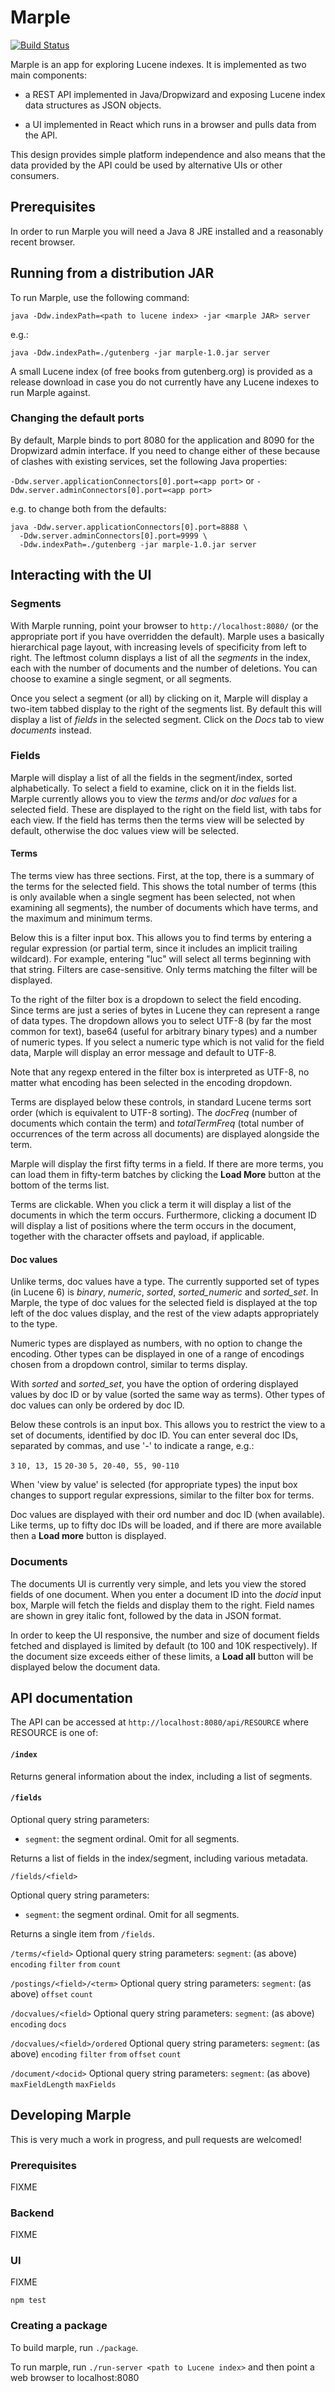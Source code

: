 # Marple
[![Build
Status](https://travis-ci.org/flaxsearch/marple.svg?branch=master)](https://travis-ci.org/flaxsearch/marple)


Marple is an app for exploring Lucene indexes. It is implemented as two main components:

 - a REST API implemented in Java/Dropwizard and exposing Lucene index data structures as JSON objects.

 - a UI implemented in React which runs in a browser and pulls data from the API.

This design provides simple platform independence and also means that the data provided by the API could be used by alternative UIs or other consumers.

## Prerequisites
In order to run Marple you will need a Java 8 JRE installed and a reasonably recent browser.

## Running from a distribution JAR
To run Marple, use the following command:

 `java -Ddw.indexPath=<path to lucene index> -jar <marple JAR> server`

 e.g.:

 `java -Ddw.indexPath=./gutenberg -jar marple-1.0.jar server`

A small Lucene index (of free books from gutenberg.org) is provided as a release download in case you do not currently have any Lucene indexes to run Marple against.

### Changing the default ports
By default, Marple binds to port 8080 for the application and 8090 for the Dropwizard admin interface. If you need to change either of these because of clashes with existing services, set the following Java properties:

 `-Ddw.server.applicationConnectors[0].port=<app port>`
or
 `-Ddw.server.adminConnectors[0].port=<app port>`

e.g. to change both from the defaults:

 ```
 java -Ddw.server.applicationConnectors[0].port=8888 \
   -Ddw.server.adminConnectors[0].port=9999 \
   -Ddw.indexPath=./gutenberg -jar marple-1.0.jar server
 ```

## Interacting with the UI
### Segments
With Marple running, point your browser to `http://localhost:8080/` (or the appropriate port if you have overridden the default). Marple uses a basically hierarchical page layout, with increasing levels of specificity from left to right. The leftmost column displays a list of all the *segments* in the index, each with the number of documents and the number of deletions. You can choose to examine a single segment, or all segments.

Once you select a segment (or all) by clicking on it, Marple will display a two-item tabbed display to the right of the segments list. By default this will display a list of *fields* in the selected segment. Click on the *Docs* tab to view *documents* instead.

### Fields
Marple will display a list of all the fields in the segment/index, sorted alphabetically. To select a field to examine, click on it in the fields list. Marple currently allows you to view the *terms* and/or *doc values* for a selected field. These are displayed to the right on the field list, with tabs for each view. If the field has terms then the terms view will be selected by default, otherwise the doc values view will be selected.

#### Terms
The terms view has three sections. First, at the top, there is a summary of the terms for the selected field. This shows the total number of terms (this is only available when a single segment has been selected, not when examining all segments), the number of documents which have terms, and the maximum and minimum terms.

Below this is a filter input box. This allows you to find terms by entering a regular expression (or partial term, since it includes an implicit trailing wildcard). For example, entering "luc" will select all terms beginning with that string. Filters are case-sensitive. Only terms matching the filter will be displayed.

To the right of the filter box is a dropdown to select the field encoding. Since terms are just a series of bytes in Lucene they can represent a range of data types. The dropdown allows you to select UTF-8 (by far the most common for text), base64 (useful for arbitrary binary types) and a number of numeric types. If you select a numeric type which is not valid for the field data, Marple will display an error message and default to UTF-8.

Note that any regexp entered in the filter box is interpreted as UTF-8, no matter what encoding has been selected in the encoding dropdown.

Terms are displayed below these controls, in standard Lucene terms sort order (which is equivalent to UTF-8 sorting). The *docFreq* (number of documents which contain the term) and *totalTermFreq* (total number of occurrences of the term across all documents) are displayed alongside the term.

Marple will display the first fifty terms in a field. If there are more terms, you can load them in fifty-term batches by clicking the **Load More** button at the bottom of the terms list.

Terms are clickable. When you click a term it will display a list of the documents in which the term occurs. Furthermore, clicking a document ID will display a list of positions where the term occurs in the document, together with the character offsets and payload, if applicable.

#### Doc values
Unlike terms, doc values have a type. The currently supported set of types (in Lucene 6) is *binary*, *numeric*, *sorted*, *sorted_numeric* and *sorted_set*. In Marple, the type of doc values for the selected field is displayed at the top left of the doc values display, and the rest of the view adapts appropriately to the type.

Numeric types are displayed as numbers, with no option to change the encoding. Other types can be displayed in one of a range of encodings chosen from a dropdown control, similar to terms display.

With *sorted* and *sorted_set*, you have the option of ordering displayed values by doc ID or by value (sorted the same way as terms). Other types of doc values can only be ordered by doc ID.

Below these controls is an input box. This allows you to restrict the view to a set of documents, identified by doc ID. You can enter several doc IDs, separated by commas, and use '-' to indicate a range, e.g.:

 `3`
 `10, 13, 15`
 `20-30`
 `5, 20-40, 55, 90-110`

When 'view by value' is selected (for appropriate types) the input box changes to support regular expressions, similar to the filter box for terms.

Doc values are displayed with their ord number and doc ID (when available). Like terms, up to fifty doc IDs will be loaded, and if there are more available then a **Load more** button is displayed.

### Documents
The documents UI is currently very simple, and lets you view the stored fields of one document. When you enter a document ID into the *docid* input box, Marple will fetch the fields and display them to the right. Field names are shown in grey italic font, followed by the data in JSON format.

In order to keep the UI responsive, the number and size of document fields fetched and displayed is limited by default (to 100 and 10K respectively). If the document size exceeds either of these limits, a **Load all** button will be displayed below the document data.

## API documentation
The API can be accessed at `http://localhost:8080/api/RESOURCE` where RESOURCE is one of:

#### `/index`

Returns general information about the index, including a list of segments.

#### `/fields`

Optional query string parameters:
  - `segment`: the segment ordinal. Omit for all segments.

Returns a list of fields in the index/segment, including various metadata.

`/fields/<field>`

Optional query string parameters:
 - `segment`: the segment ordinal. Omit for all segments.

Returns a single item from `/fields`.


  `/terms/<field>`
    Optional query string parameters:
    `segment`: (as above)
    `encoding`
    `filter`
    `from`
    `count`

  `/postings/<field>/<term>`
    Optional query string parameters:
    `segment`: (as above)
    `offset`
    `count`

  `/docvalues/<field>`
    Optional query string parameters:
    `segment`: (as above)
    `encoding`
    `docs`

  `/docvalues/<field>/ordered`
    Optional query string parameters:
    `segment`: (as above)
    `encoding`
    `filter`
    `from`
    `offset`
    `count`

  `/document/<docid>`
    Optional query string parameters:
    `segment`: (as above)
    `maxFieldLength`
    `maxFields`

## Developing Marple
This is very much a work in progress, and pull requests are welcomed!

### Prerequisites
FIXME

### Backend
FIXME

### UI
FIXME

`npm test`

### Creating a package
To build marple, run `./package`.

To run marple, run `./run-server <path to Lucene index>` and then point a web
browser to localhost:8080
